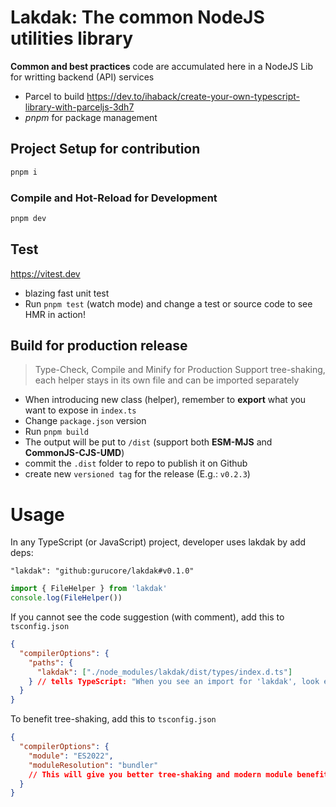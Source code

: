 # Lakdak: The common NodeJS utilities library

**Common and best practices** code are accumulated here in a NodeJS Lib for writting backend (API) services

- Parcel to build https://dev.to/ihaback/create-your-own-typescript-library-with-parceljs-3dh7
- _pnpm_ for package management

## Project Setup for contribution

```sh
pnpm i
```

### Compile and Hot-Reload for Development

```sh
pnpm dev
```

## Test

https://vitest.dev

- blazing fast unit test
- Run `pnpm test` (watch mode) and change a test or source code to see HMR in action!

## Build for production release

> Type-Check, Compile and Minify for Production
> Support tree-shaking, each helper stays in its own file and can be imported separately

- When introducing new class (helper), remember to **export** what you want to expose in `index.ts`
- Change `package.json` version
- Run `pnpm build`
- The output will be put to `/dist` (support both **ESM-MJS** and **CommonJS-CJS-UMD**)
- commit the `.dist` folder to repo to publish it on Github
- create new `versioned tag` for the release (E.g.: `v0.2.3`)

# Usage

In any TypeScript (or JavaScript) project, developer uses lakdak by add deps:

`"lakdak": "github:gurucore/lakdak#v0.1.0"`

```js
import { FileHelper } from 'lakdak'
console.log(FileHelper())
```

If you cannot see the code suggestion (with comment), add this to `tsconfig.json`

```json
{
  "compilerOptions": {
    "paths": {
      "lakdak": ["./node_modules/lakdak/dist/types/index.d.ts"]
    } // tells TypeScript: "When you see an import for 'lakdak', look exactly here for the types"
  }
}
```

To benefit tree-shaking, add this to `tsconfig.json`

```json
{
  "compilerOptions": {
    "module": "ES2022",
    "moduleResolution": "bundler"
    // This will give you better tree-shaking and modern module benefits
  }
}
```
